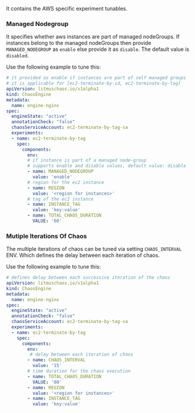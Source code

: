 It contains the AWS specific experiment tunables.

### Managed Nodegroup

It specifies whether aws instances are part of managed nodeGroups. If instances belong to the managed nodeGroups then provide `MANAGED_NODEGROUP` as `enable` else provide it as `disable`. The default value is `disabled`.

Use the following example to tune this:

[embedmd]:# (https://raw.githubusercontent.com/litmuschaos/litmus/master/mkdocs/docs/experiments/categories/aws/common/managed-nodegroup.yaml yaml)
```yaml
# it provided as enable if instances are part of self managed groups
# it is applicable for [ec2-terminate-by-id, ec2-terminate-by-tag]
apiVersion: litmuschaos.io/v1alpha1
kind: ChaosEngine
metadata:
  name: engine-nginx
spec:
  engineState: "active"
  annotationCheck: "false"
  chaosServiceAccount: ec2-terminate-by-tag-sa
  experiments:
  - name: ec2-terminate-by-tag
    spec:
      components:
        env:
        # if instance is part of a managed node-group
        # supports enable and disable values, default value: disable
        - name: MANAGED_NODEGROUP
          value: 'enable'
        # region for the ec2 instance
        - name: REGION
          value: '<region for instances>'
        # tag of the ec2 instance
        - name: INSTANCE_TAG
          value: 'key:value'
        - name: TOTAL_CHAOS_DURATION
          VALUE: '60'
```

### Mutiple Iterations Of Chaos

The multiple iterations of chaos can be tuned via setting `CHAOS_INTERVAL` ENV. Which defines the delay between each iteration of chaos.

Use the following example to tune this:

[embedmd]:# (https://raw.githubusercontent.com/litmuschaos/litmus/master/mkdocs/docs/experiments/categories/aws/common/chaos-interval.yaml yaml)
```yaml
# defines delay between each successive iteration of the chaos
apiVersion: litmuschaos.io/v1alpha1
kind: ChaosEngine
metadata:
  name: engine-nginx
spec:
  engineState: "active"
  annotationCheck: "false"
  chaosServiceAccount: ec2-terminate-by-tag-sa
  experiments:
  - name: ec2-terminate-by-tag
    spec:
      components:
        env:
         # delay between each iteration of chaos
        - name: CHAOS_INTERVAL
          value: '15'
        # time duration for the chaos execution
        - name: TOTAL_CHAOS_DURATION
          VALUE: '60'
        - name: REGION
          value: '<region for instances>'
        - name: INSTANCE_TAG
          value: 'key:value'
        
```
